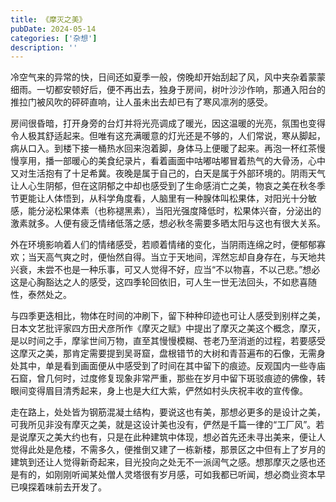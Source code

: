 ```yaml
---
title: 《摩灭之美》
pubDate: 2024-05-14
categories: ['杂想']
description: ''
---
```

冷空气来的异常的快，日间还如夏季一般，傍晚却开始刮起了风，风中夹杂着蒙蒙细雨。一切都安顿好后，便不再出去，独身于房间，树叶沙沙作响，那通入阳台的推拉门被风吹的砰砰直响，让人虽未出去却已有了寒风凛冽的感受。

房间很昏暗，打开身旁的台灯并将光亮调成了暖光，因这温暖的光亮，氛围也变得令人极其舒适起来。但唯有这充满暖意的灯光还是不够的，人们常说，寒从脚起，病从口入。到楼下接一桶热水回来泡着脚，身体马上便暖了起来。再泡一杯红茶慢慢享用，播一部暖心的美食纪录片，看着画面中咕嘟咕嘟冒着热气的大骨汤，心中又对生活抱有了十足希冀。夜晚是属于自己的，白天是属于外部环境的。阴雨天气让人心生阴郁，但在这阴郁之中却也感受到了生命感消亡之美，物哀之美在秋冬季节更能让人体悟到，从科学角度看，人脑里有一种腺体叫松果体，对阳光十分敏感，能分泌松果体素（也称褪黑素），当阳光强度降低时，松果体兴奋，分泌出的激素就多。人便有疲乏情绪低落之感，想必秋冬需要多晒太阳与这也有很大关系。

外在环境影响着人们的情绪感受，若顺着情绪的变化，当阴雨连绵之时，便郁郁寡欢；当天高气爽之时，便怡然自得。当立于天地间，浑然忘却自身存在，与天地共兴衰，未尝不也是一种乐事，可又人觉得不好，应当“不以物喜，不以己悲。”想必这是心胸豁达之人的感受，这四季轮回依旧，可人生一世无法回头，不如悲喜随性，泰然处之。

与四季更迭相比，物体在时间的冲刷下，留下种种印迹也可让人感受到别样之美，日本文艺批评家四方田犬彦所作《摩灭之赋》中提出了摩灭之美这个概念，摩灭，是以时间之手，摩挲世间万物，直至其慢慢模糊、苍老乃至消逝的过程，若要感受这摩灭之美，那肯定需要提到吴哥窟，盘根错节的大树和青苔遍布的石像，无需身处其中，单是看到画面便从中感受到了时间在其中留下的痕迹。反观国内一些寺庙石窟，曾几何时，过度修复现象非常严重，那些在岁月中留下斑驳痕迹的佛像，转眼间变得眉目清秀起来，身上也是大红大紫，俨然如村头庆祝丰收的宣传像。

走在路上，处处皆为钢筋混凝土结构，要说这也有美，那想必更多的是设计之美，可我所见非没有摩灭之美，就是这设计美也没有，俨然是千篇一律的“工厂风”。若是说摩灭之美大约也有，只是在此种建筑中体现，想必首先还未寻出美来，便让人觉得此处是危楼，不需多久，便推倒又建了一栋新楼，那景区之中但有上了岁月的建筑到还让人觉得新奇起来，目光投向之处无不一派阔气之感。想那摩灭之感也还是有的，如刚刚听闻某处僧人灵塔很有岁月感，可如我都已听闻，想必商业资本早已嗅探着味前去开发了。

